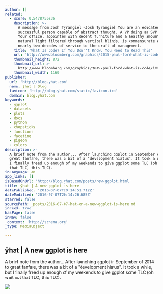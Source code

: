 ```yaml
---
author: []
related:
  - score: 0.5478755236
    description: >-
      A message from Josh Tyrangiel -Josh Tyrangiel You are an educated,
      successful person capable of abstract thought. A VP doing an SVP's job.
      Your office, appointed with decent furniture and a healthy amount of
      natural light filtered through vertical blinds, is commensurate with
      nearly two decades of service to the craft of management.
    title: 'What Is Code? If You Don''t Know, You Need to Read This'
    url: 'http://www.bloomberg.com/graphics/2015-paul-ford-what-is-code/'
    thumbnail_height: 872
    thumbnail_url: >-
      http://www.bloomberg.com/graphics/2015-paul-ford-what-is-code/images/promo.jpg
    thumbnail_width: 1160
publisher:
  url: 'http://blog.yhat.com'
  name: ŷhat | Blog
  favicon: 'http://blog.yhat.com/static/favicon.ico'
  domain: blog.yhat.com
keywords:
  - ggplot
  - datasets
  - plots
  - docs
  - python
  - chopsticks
  - functions
  - faceting
  - pigeon
  - colors
description: >-
  A brief note from the author... After launching ggplot in September of 2014 to
  great fanfare, there was a bit of a "development hiatus". It took a while, but
  I finally freed up enough of my weekends to give ggplot some TLC (oh wait not
  that TLC, this TLC).
inLanguage: en
app_links: []
isBasedOnUrl: 'http://blog.yhat.com/posts/new-ggplot.html'
title: ŷhat | A new ggplot is here
datePublished: '2016-07-07T20:14:51.712Z'
dateModified: '2016-07-07T20:14:26.685Z'
starred: false
sourcePath: _posts/2016-07-07-hat-or-a-new-ggplot-is-here.md
inFeed: true
hasPage: false
inNav: false
_context: 'http://schema.org'
_type: MediaObject

---
```

<article style=""><h1>ŷhat | A new ggplot is here</h1><p>A brief note from the author... After launching ggplot in September of 2014 to great fanfare, there was a bit of a "development hiatus". It took a while, but I finally freed up enough of my weekends to give ggplot some TLC (oh wait not that TLC, this TLC).</p><img src="http://blog.yhat.com/static/img/plan-b.jpg" /></article>